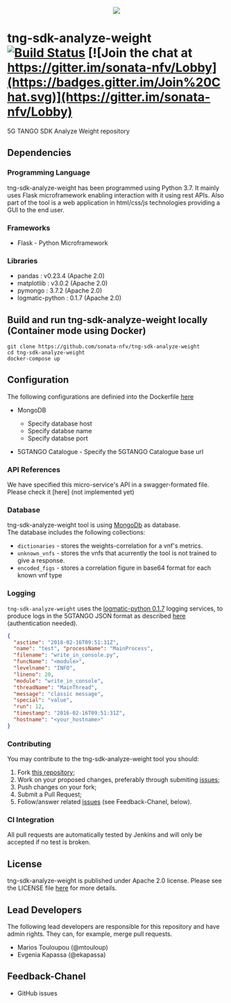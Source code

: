 <p align="center"><img src="https://github.com/sonata-nfv/tng-api-gtw/wiki/images/sonata-5gtango-logo-500px.png"/></p>

# tng-sdk-analyze-weight [![Build Status](https://jenkins.sonata-nfv.eu/buildStatus/icon?job=tng-sdk-analyze-weight/master)](https://jenkins.sonata-nfv.eu/job/tng-sdk-analyze-weight/job/master/)   [![Join the chat at https://gitter.im/sonata-nfv/Lobby](https://badges.gitter.im/Join%20Chat.svg)](https://gitter.im/sonata-nfv/Lobby)


5G TANGO SDK Analyze Weight repository

## Dependencies

### Programming Language
tng-sdk-analyze-weight has been programmed using Python 3.7. It mainly uses Flask microframework enabling interaction with it using rest APIs. Also part of the tool is a web application in html/css/js technologies providing a GUI to the end user. 

### Frameworks
*  Flask - Python Microframework

### Libraries
*  pandas : v0.23.4  (Apache 2.0)
*  matplotlib : v3.0.2 (Apache 2.0)
*  pymongo : 3.7.2 (Apache 2.0)
*  logmatic-python : 0.1.7 (Apache 2.0)

## Build and run tng-sdk-analyze-weight locally (Container mode using Docker)

```
git clone https://github.com/sonata-nfv/tng-sdk-analyze-weight
cd tng-sdk-analyze-weight
docker-compose up 
```

## Configuration

The following configurations are definied into the Dockerfile [here](https://github.com/sonata-nfv/tng-sdk-analyze-weight/blob/master/Dockerfile)
*  MongoDB 
    *  Specify database host
	*  Specify databse name
	*  Specify databse port

*  5GTANGO Catalogue - Specify the 5GTANGO Catalogue base url

### API References

We have specified this micro-service's API in a swagger-formated file. Please check it [here] (not implemented yet)

### Database

tng-sdk-analyze-weight tool is using [MongoDb](https://www.mongodb.com/) as database.  
The database includes the following collections:     
*  `dictionaries` - stores the weights-correlation for a vnf's metrics.
*  `unknown_vnfs` - stores the vnfs that acurrently the tool is not trained to give a response.
*  `encoded_figs` - stores a correlation figure in base64 format for each known vnf type

### Logging 

`tng-sdk-analyze-weight` uses the [logmatic-python 0.1.7](https://pypi.org/project/logmatic-python/) logging services, to produce logs in the 5GTANGO JSON format as described [here](https://git.cs.upb.de/5gtango/UserStories/issues/376) (authentication needed).       

```json
{
  "asctime": "2018-02-16T09:51:31Z",
  "name": "test", "processName": "MainProcess",
  "filename": "write_in_console.py",
  "funcName": "<module>",
  "levelname": "INFO",
  "lineno": 20,
  "module": "write_in_console",
  "threadName": "MainThread",
  "message": "classic message",
  "special": "value",
  "run": 12,
  "timestamp": "2016-02-16T09:51:31Z",
  "hostname": "<your_hostname>"
}
```     

### Contributing

You may contribute to the tng-sdk-analyze-weight tool you should:

1. Fork [this repository](https://github.com/sonata-nfv/tng-sdk-analyze-weight);
2. Work on your proposed changes, preferably through submiting [issues](https://github.com/sonata-nfv/tng-sdk-analyze-weight/issues);
3. Push changes on your fork;
3. Submit a Pull Request;
4. Follow/answer related [issues](https://github.com/sonata-nfv/tng-sdk-analyze-weight/issues) (see Feedback-Chanel, below).

### CI Integration

All pull requests are automatically tested by Jenkins and will only be accepted if no test is broken.


## License
tng-sdk-analyze-weight is published under Apache 2.0 license. Please see the LICENSE file [here](https://github.com/sonata-nfv/tng-sdk-analysis-weight/blob/master/LICENSE) for more details.

## Lead Developers

The following lead developers are responsible for this repository and have admin rights. They can, for example, merge pull requests.
*  Marios Touloupou (@mtouloup)
*  Evgenia Kapassa (@ekapassa)
  
## Feedback-Chanel
* GitHub issues